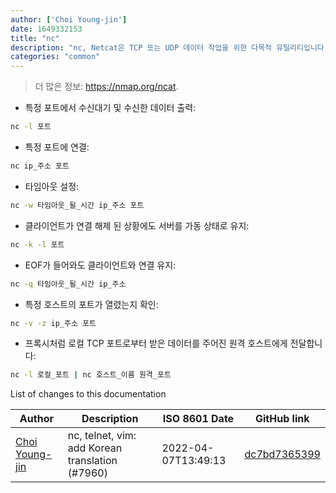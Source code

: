 ```yaml
---
author: ['Choi Young-jin']
date: 1649332153
title: "nc"
description: "nc, Netcat은 TCP 또는 UDP 데이터 작업을 위한 다목적 유틸리티입니다."
categories: "common"
---
```

> 더 많은 정보: <https://nmap.org/ncat>.

- 특정 포트에서 수신대기 및 수신한 데이터 출력:

```bash
nc -l 포트
```

- 특정 포트에 연결:

```bash
nc ip_주소 포트
```

- 타임아웃 설정:

```bash
nc -w 타임아웃_될_시간 ip_주소 포트
```

- 클라이언트가 연결 해제 된 상황에도 서버를 가동 상태로 유지:

```bash
nc -k -l 포트
```

- EOF가 들어와도 클라이언트와 연결 유지:

```bash
nc -q 타임아웃_될_시간 ip_주소
```

- 특정 호스트의 포트가 열렸는지 확인:

```bash
nc -v -z ip_주소 포트
```

- 프록시처럼 로컬 TCP 포트로부터 받은 데이터를 주어진 원격 호스트에게 전달합니다:

```bash
nc -l 로컬_포트 | nc 호스트_이름 원격_포트
```
List of changes to this documentation


Author | Description | ISO 8601 Date | GitHub link
------|-----|-----|-----
[Choi Young-jin](mailto:amateur.toss@gmail.com) | nc, telnet, vim: add Korean translation (#7960) | 2022-04-07T13:49:13 | [dc7bd7365399](https://github.com/tldr-pages/tldr/commit/dc7bd7365399837466c7f78637939756109f672b)

